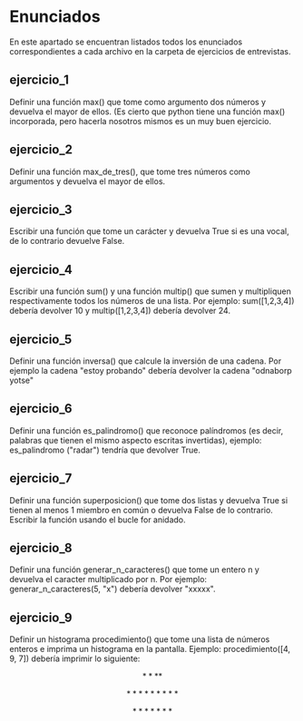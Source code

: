 # Enunciados

En este apartado se encuentran listados todos los enunciados correspondientes a cada archivo en la carpeta de ejercicios de entrevistas.

## ejercicio_1
Definir una función max() que tome como argumento dos números y devuelva el mayor de ellos. (Es cierto que python tiene una función max() incorporada, pero hacerla nosotros mismos es un muy buen ejercicio.

## ejercicio_2
Definir una función max_de_tres(), que tome tres números como argumentos y devuelva el mayor de ellos.

## ejercicio_3
Escribir una función que tome un carácter y devuelva True si es una vocal, de lo contrario devuelve False.

## ejercicio_4
Escribir una función sum() y una función multip() que sumen y multipliquen respectivamente todos los números de una lista. Por ejemplo: sum([1,2,3,4]) debería devolver 10 y multip([1,2,3,4]) debería devolver 24.

## ejercicio_5
Definir una función inversa() que calcule la inversión de una cadena. Por ejemplo la cadena "estoy probando" debería devolver la cadena "odnaborp yotse"

## ejercicio_6
Definir una función es_palindromo() que reconoce palíndromos (es decir, palabras que tienen el mismo aspecto escritas invertidas), ejemplo: es_palindromo ("radar") tendría que devolver True.

## ejercicio_7
Definir una función superposicion() que tome dos listas y devuelva True si tienen al menos 1 miembro en común o devuelva False de lo contrario. Escribir la función usando el bucle for anidado.

## ejercicio_8
Definir una función generar_n_caracteres() que tome un entero n y devuelva el caracter multiplicado por n. Por ejemplo: generar_n_caracteres(5, "x") debería devolver "xxxxx".

## ejercicio_9
Definir un histograma procedimiento() que tome una lista de números enteros e imprima un histograma en la pantalla. Ejemplo: procedimiento([4, 9, 7]) debería imprimir lo siguiente:

$$ **** $$

$$ ********* $$

$$ ******* $$
